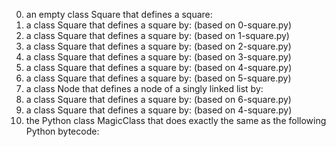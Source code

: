 0. an empty class Square that defines a square:
1. a class Square that defines a square by: (based on 0-square.py)
2. a class Square that defines a square by: (based on 1-square.py)
3. a class Square that defines a square by: (based on 2-square.py)
4. a class Square that defines a square by: (based on 3-square.py)
5. a class Square that defines a square by: (based on 4-square.py)
6. a class Square that defines a square by: (based on 5-square.py)
7. a class Node that defines a node of a singly linked list by:
8. a class Square that defines a square by: (based on 6-square.py)
9. a class Square that defines a square by: (based on 4-square.py)
10. the Python class MagicClass that does exactly the same as the following Python bytecode:

